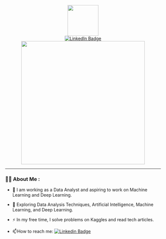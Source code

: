 <div id="header" align="center">
  <img src="https://media.giphy.com/media/M9gbBd9nbDrOTu1Mqx/giphy.gif" width="100"/>
</div>

<div id="badges" align="center">
  <a href="https://www.linkedin.com/in/huymtran0502/">
    <img src="https://img.shields.io/badge/LinkedIn-blue?style=for-the-badge&logo=linkedin&logoColor=white" alt="LinkedIn Badge"/>
  </a>
</div>

<div align="center">
  <img src="https://media.giphy.com/media/bGgsc5mWoryfgKBx1u/giphy.gif" width="400" height="400"/>
</div>

---
### :man_technologist: About Me :

- :telescope: I am working as a Data Analyst and aspiring to work on Machine Learning and Deep Learning.

- :seedling: Exploring Data Analysis Techniques, Artificial Intelligence, Machine Learning, and Deep Learning.

- :zap: In my free time, I solve problems on Kaggles and read tech articles.

- :mailbox:How to reach me: [![Linkedin Badge](https://img.shields.io/badge/-LinkedIn-blue?style=flat&logo=Linkedin&logoColor=white)](https://www.linkedin.com/in/huymtran0502/)
